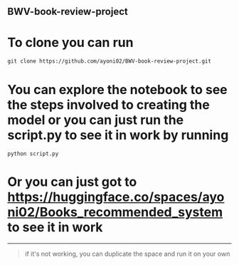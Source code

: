 ## BWV-book-review-project
# To clone you can run
```
git clone https://github.com/ayoni02/BWV-book-review-project.git
```
# You can explore the notebook to see the steps involved to creating the model or you can just run the script.py to see it in work by running
```
python script.py
```
# Or you can just got to https://huggingface.co/spaces/ayoni02/Books_recommended_system to see it in work
---
> if it's not working, you can duplicate the space and run it on your own
